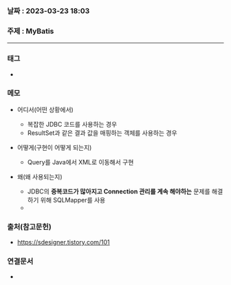 ### 날짜 : 2023-03-23 18:03
### 주제 : MyBatis
---
### 태그
* 

### 메모
* 어디서(어떤 상황에서)
	* 복잡한 JDBC 코드를 사용하는 경우
	* ResultSet과 같은 결과 값을 매핑하는 객체를 사용하는 경우
	
* 어떻게(구현이 어떻게 되는지)
	* Query를 Java에서 XML로 이동해서 구현

* 왜(왜 사용되는지)
	* JDBC의 **중복코드가 많아지고 Connection 관리를 계속 해야하는** 문제를 해결하기 위해 SQLMapper를 사용
	* 

### 출처(참고문헌)
-  https://sdesigner.tistory.com/101

### 연결문서
- 